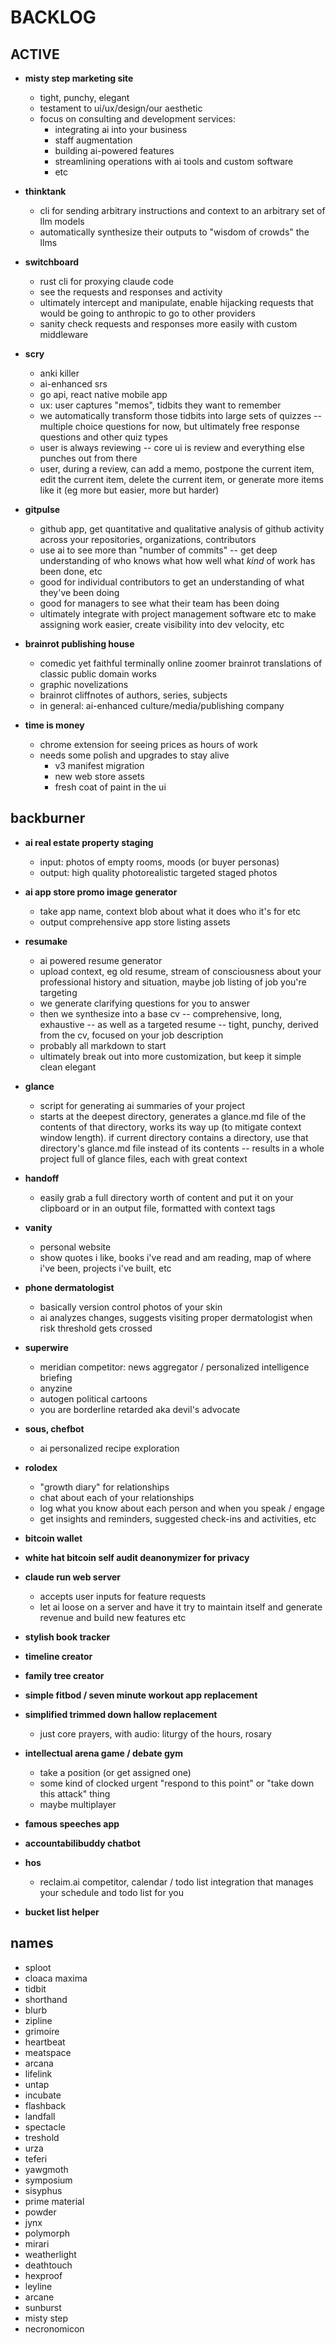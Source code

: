 # BACKLOG

## ACTIVE

- **misty step marketing site**
  - tight, punchy, elegant
  - testament to ui/ux/design/our aesthetic
  - focus on consulting and development services:
    - integrating ai into your business
    - staff augmentation
    - building ai-powered features
    - streamlining operations with ai tools and custom software
    - etc

- **thinktank**
  - cli for sending arbitrary instructions and context to an arbitrary set of llm models
  - automatically synthesize their outputs to "wisdom of crowds" the llms

- **switchboard**
  - rust cli for proxying claude code
  - see the requests and responses and activity
  - ultimately intercept and manipulate, enable hijacking requests that would be going to anthropic to go to other providers
  - sanity check requests and responses more easily with custom middleware

- **scry**
  - anki killer
  - ai-enhanced srs
  - go api, react native mobile app
  - ux: user captures "memos", tidbits they want to remember
  - we automatically transform those tidbits into large sets of quizzes -- multiple choice questions for now, but ultimately free response questions and other quiz types
  - user is always reviewing -- core ui is review and everything else punches out from there
  - user, during a review, can add a memo, postpone the current item, edit the current item, delete the current item, or generate more items like it (eg more but easier, more but harder)

- **gitpulse**
  - github app, get quantitative and qualitative analysis of github activity across your repositories, organizations, contributors
  - use ai to see more than "number of commits" -- get deep understanding of who knows what how well what *kind* of work has been done, etc
  - good for individual contributors to get an understanding of what they've been doing
  - good for managers to see what their team has been doing
  - ultimately integrate with project management software etc to make assigning work easier, create visibility into dev velocity, etc

- **brainrot publishing house**
  - comedic yet faithful terminally online zoomer brainrot translations of classic public domain works
  - graphic novelizations
  - brainrot cliffnotes of authors, series, subjects
  - in general: ai-enhanced culture/media/publishing company

- **time is money**
  - chrome extension for seeing prices as hours of work
  - needs some polish and upgrades to stay alive
    - v3 manifest migration
    - new web store assets
    - fresh coat of paint in the ui

## backburner

- **ai real estate property staging**
  - input: photos of empty rooms, moods (or buyer personas)
  - output: high quality photorealistic targeted staged photos

- **ai app store promo image generator**
  - take app name, context blob about what it does who it's for etc
  - output comprehensive app store listing assets

- **resumake**
  - ai powered resume generator
  - upload context, eg old resume, stream of consciousness about your professional history and situation, maybe job listing of job you're targeting
  - we generate clarifying questions for you to answer
  - then we synthesize into a base cv -- comprehensive, long, exhaustive -- as well as a targeted resume -- tight, punchy, derived from the cv, focused on your job description
  - probably all markdown to start
  - ultimately break out into more customization, but keep it simple clean elegant

- **glance**
  - script for generating ai summaries of your project
  - starts at the deepest directory, generates a glance.md file of the contents of that directory, works its way up (to mitigate context window length). if current directory contains a directory, use that directory's glance.md file instead of its contents -- results in a whole project full of glance files, each with great context

- **handoff**
  - easily grab a full directory worth of content and put it on your clipboard or in an output file, formatted with context tags

- **vanity**
  - personal website
  - show quotes i like, books i've read and am reading, map of where i've been, projects i've built, etc

- **phone dermatologist**
  - basically version control photos of your skin
  - ai analyzes changes, suggests visiting proper dermatologist when risk threshold gets crossed

- **superwire**
  - meridian competitor: news aggregator / personalized intelligence briefing
  - anyzine
  - autogen political cartoons
  - you are borderline retarded aka devil's advocate

- **sous, chefbot**
  - ai personalized recipe exploration

- **rolodex**
  - "growth diary" for relationships
  - chat about each of your relationships
  - log what you know about each person and when you speak / engage
  - get insights and reminders, suggested check-ins and activities, etc

- **bitcoin wallet**

- **white hat bitcoin self audit deanonymizer for privacy**

- **claude run web server**
  - accepts user inputs for feature requests
  - let ai loose on a server and have it try to maintain itself and generate revenue and build new features etc

- **stylish book tracker**

- **timeline creator**

- **family tree creator**

- **simple fitbod / seven minute workout app replacement**

- **simplified trimmed down hallow replacement**
  - just core prayers, with audio: liturgy of the hours, rosary

- **intellectual arena game / debate gym**
  - take a position (or get assigned one)
  - some kind of clocked urgent "respond to this point" or "take down this attack" thing
  - maybe multiplayer

- **famous speeches app**

- **accountabilibuddy chatbot**

- **hos**
  - reclaim.ai competitor, calendar / todo list integration that manages your schedule and todo list for you

- **bucket list helper**


## names

- sploot
- cloaca maxima
- tidbit
- shorthand
- blurb
- zipline
- grimoire
- heartbeat
- meatspace
- arcana
- lifelink
- untap
- incubate
- flashback
- landfall
- spectacle
- treshold
- urza
- teferi
- yawgmoth
- symposium
- sisyphus
- prime material
- powder
- jynx
- polymorph
- mirari
- weatherlight
- deathtouch
- hexproof
- leyline
- arcane
- sunburst
- misty step
- necronomicon

